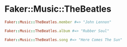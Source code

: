 # Faker::Music::TheBeatles

```ruby
Faker::Music::TheBeatles.member #=> "John Lennon"

Faker::Music::TheBeatles.album #=> "Rubber Soul"

Faker::Music::TheBeatles.song #=> "Here Comes The Sun"
```
